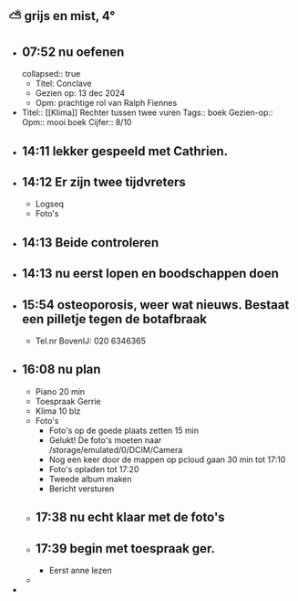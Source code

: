 ## ⛅ grijs en mist, 4°
- ## 07:52 nu oefenen
  collapsed:: true
	- Titel: Conclave
	- Gezien op: 13 dec 2024
	- Opm: prachtige rol van Ralph Fiennes
- Titel:: [[Klima]] Rechter tussen twee vuren
  Tags:: boek
  Gezien-op:: 
  Opm:: mooi boek
  Cijfer:: 8/10
- ## 14:11 lekker gespeeld met Cathrien.
- ## 14:12 Er zijn twee tijdvreters
	- Logseq
	- Foto's
- ## 14:13 Beide controleren
- ## 14:13 nu eerst lopen en boodschappen doen
- ## 15:54 osteoporosis, weer wat nieuws. Bestaat een pilletje tegen de botafbraak
	- Tel.nr BovenIJ: 020 6346365
- ## 16:08 nu plan
	- Piano 20 min
	- Toespraak Gerrie
	- Klima 10 blz
	- Foto's
		- Foto's op de goede plaats zetten 15 min
		- Gelukt! De foto's moeten naar /storage/emulated/0/DCIM/Camera
		- Nog een keer door de mappen op pcloud gaan 30 min tot 17:10
		- Foto's opladen tot 17:20
		- Tweede album maken
		- Bericht versturen
	- ## 17:38 nu echt klaar met de foto's
	- ## 17:39  begin met toespraak ger.
		- Eerst anne lezen
	-
-